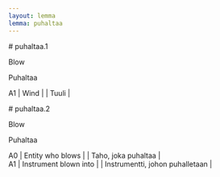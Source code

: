 ```yaml
---
layout: lemma
lemma: puhaltaa
---
```


<div class="sense">
# <span class="sensename">puhaltaa.1</span>

<span class="description">Blow</span>

<span class="description">Puhaltaa</span>

A1 | Wind |   | Tuuli |  

</div>

<div class="sense">
# <span class="sensename">puhaltaa.2</span>

<span class="description">Blow</span>

<span class="description">Puhaltaa</span>

A0 | Entity who blows |   | Taho, joka puhaltaa |  
A1 | Instrument blown into |   | Instrumentti, johon puhalletaan |  

</div>

